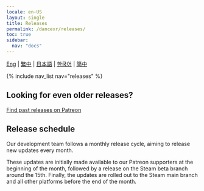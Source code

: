 ```yaml
---
locale: en-US
layout: single
title: Releases
permalink: /dancexr/releases/
toc: true
sidebar:
  nav: "docs"
---
```

[Eng](/dancexr/releases/releases) | [繁中](/tw/dancexr/releases/releases) | [日本語](/jp/dancexr/releases/releases) | [한국어](/kr/dancexr/releases/releases) | [简中](/zh/dancexr/releases/releases)

{% include nav_list nav="releases" %}

## Looking for even older releases?

[Find past releases on Patreon](https://www.patreon.com/dvvr)

## Release schedule

Our development team follows a monthly release cycle, aiming to release new updates every month.

These updates are initially made available to our Patreon supporters at the beginning of the month, followed by a release on the Steam beta branch around the 15th. Finally, the updates are rolled out to the Steam main branch and all other platforms before the end of the month.